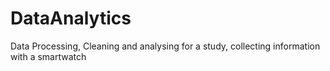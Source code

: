 # DataAnalytics
Data Processing, Cleaning and analysing for a study, collecting information with a smartwatch
